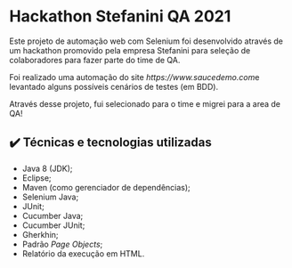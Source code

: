 # Hackathon Stefanini QA 2021

<p>Este projeto de automação web com Selenium foi desenvolvido através de um hackathon promovido pela empresa Stefanini para seleção de colaboradores para fazer parte do time de QA.</p>
<p>Foi realizado uma automação do site <i>https://www.saucedemo.com</i>e levantado alguns possíveis cenários de testes (em BDD).</p>
<p>Através desse projeto, fui selecionado para o time e migrei para a area de QA! </p>

## ✔️ Técnicas e tecnologias utilizadas
- Java 8 (JDK);
- Eclipse;
- Maven (como gerenciador de dependências);
- Selenium Java;
- JUnit;
- Cucumber Java;
- Cucumber JUnit;
- Gherkhin;
- Padrão <i>Page Objects</i>;
- Relatório da execução em HTML.
